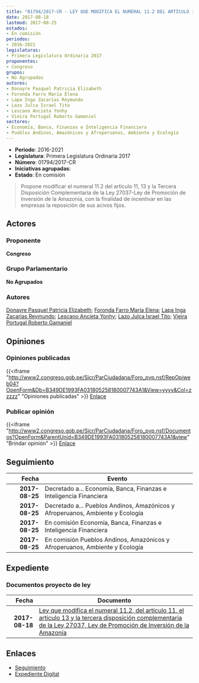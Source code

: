 ```yaml
---
title: "01794/2017-CR - LEY QUE MODIFICA EL NUMERAL 11.2 DEL ARTÍCULO 11,13 Y LA TERCERA DISPOSICIÓN COMPLEMENTARIA DE LA LEY 27037-LEY DE PROMOCIÓN DE INVERSIÓN DE LA AMAZONÍA"
date: 2017-08-18
lastmod: 2017-08-25
estados:
- En comisión
periodos:
- 2016-2021
legislaturas:
- Primera Legislatura Ordinaria 2017
proponentes:
- Congreso
grupos:
- No Agrupados
autores:
- Donayre Pasquel Patricia Elizabeth
- Foronda Farro María Elena
- Lapa Inga Zacarías Reymundo
- Lazo Julca Israel Tito
- Lescano Ancieta Yonhy
- Vieira Portugal Roberto Gamaniel
sectores:
- Economía, Banca, Finanzas e Inteligencia Financiera
- Pueblos Andinos, Amazónicos y Afroperuanos, Ambiente y Ecología
---
```

- **Periodo**: 2016-2021
- **Legislatura**: Primera Legislatura Ordinaria 2017
- **Número**: 01794/2017-CR
- **Iniciativas agrupadas**: 
- **Estado**: En comisión

> Propone modificar el numeral 11.2 del artículo 11, 13 y la Tercera Disposición Complementaria de la Ley 27037-Ley de Promoción de Inversión de la Amazonía, con la finalidad de incentivar en las empresas la reposición de sus acivos fijos.


## Actores

### Proponente

**Congreso**

### Grupo Parlamentario

**No Agrupados**

### Autores

[Donayre Pasquel Patricia Elizabeth](mailto:mailto:pdonayre@congreso.gob.pe); [Foronda Farro María Elena](mailto:mailto:mforonda@congreso.gob.pe); [Lapa Inga Zacarías Reymundo](mailto:mailto:zlapa@congreso.gob.pe); [Lescano Ancieta Yonhy](mailto:mailto:ylescano@congreso.gob.pe); [Lazo Julca Israel Tito](mailto:mailto:ilazo@congreso.gob.pe); [Vieira Portugal Roberto Gamaniel](mailto:mailto:rvieira@congreso.gob.pe)

## Opiniones

### Opiniones publicadas

{{<iframe "http://www2.congreso.gob.pe/Sicr/ParCiudadana/Foro_pvp.nsf/RepOpiweb04?OpenForm&Db=B349DE1993FA031805258180007743A1&View=yyyy&Col=zzzzz" "Opiniones publicadas" >}}
[Enlace](http://www2.congreso.gob.pe/Sicr/ParCiudadana/Foro_pvp.nsf/RepOpiweb04?OpenForm&Db=B349DE1993FA031805258180007743A1&View=yyyy&Col=zzzzz)

### Publicar opinión

{{<iframe "http://www2.congreso.gob.pe/Sicr/ParCiudadana/Foro_pvp.nsf/Documentos?OpenForm&ParentUnid=B349DE1993FA031805258180007743A1&view" "Brindar opinión" >}}
[Enlace](http://www2.congreso.gob.pe/Sicr/ParCiudadana/Foro_pvp.nsf/Documentos?OpenForm&ParentUnid=B349DE1993FA031805258180007743A1&view)


## Seguimiento

| Fecha | Evento |
|------:|--------|
| **2017-08-25** | Decretado a... Economía, Banca, Finanzas e Inteligencia Financiera |
| **2017-08-25** | Decretado a... Pueblos Andinos, Amazónicos y Afroperuanos, Ambiente y Ecología |
| **2017-08-25** | En comisión Economía, Banca, Finanzas e Inteligencia Financiera |
| **2017-08-25** | En comisión Pueblos Andinos, Amazónicos y Afroperuanos, Ambiente y Ecología |

## Expediente

### Documentos proyecto de ley

| Fecha | Documento |
|------:|-----------|
| **2017-08-18** | [Ley que modifica el numeral 11.2, del artículo 11, el artículo 13 y la tercera disposición complementaria de la Ley 27037, Ley de Promoción de Inversión de la Amazonía](http://www.leyes.congreso.gob.pe/Documentos/2016_2021/Proyectos_de_Ley_y_de_Resoluciones_Legislativas/PL0179420170818..pdf) |

## Enlaces

- [Seguimiento](http://www2.congreso.gob.pe/Sicr/TraDocEstProc/CLProLey2016.nsf/f7fff46988ca05b1052578e100829cc7/f86474777c71cbdd05258180005816a6?OpenDocument)
- [Expediente Digital](http://www2.congreso.gob.pe/Sicr/TraDocEstProc/Expvirt_2011.nsf/visbusqptramdoc1621/01794?opendocument)


